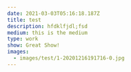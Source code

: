 ```yaml
---
date: 2021-03-03T05:16:18.187Z
title: test
description: hfdklfjdl;fsd
medium: this is the medium
type: work
show: Great Show!
images:
  - images/test/1-20201216191716-0.jpg
---
```

